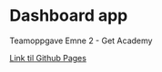 # Dashboard app

Teamoppgave Emne 2 - Get Academy

[Link til Github Pages](https://tobiasrefsholt.github.io/emne2-oppgave/)
